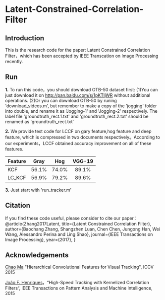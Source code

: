 Latent-Constrained-Correlation-Filter
========
Introduction
-------
This is the research code for the paper: Latent Constrained Correlation Filter，which has been accepted by IEEE Transcation on Image Processing recently.


Run
-------
**1.** To run this code，you should download OTB-50 dataset first:
     (1)You can just download it on http://pan.baidu.com/s/1pKTljWR without additional operations.
     (2)Or you can download OTB-50 by runing 'download_videos.m', but remember to make a copy of the 'jogging' folder into double, and rename it as 'Jogging-1' and 'Jogging-2' respectively. The label file 'groundtruth_rect.1.txt' and 'groundtruth_rect.2.txt' should be renamed as 'groundtruth_rect.txt'

**2.** We provide test code for LCCF on gary feature,hog feature and deep feature, which is compressed in two documents respectively。According to our experiments，LCCF obtained accuracy improvement on all of these features.

Feature | Gray    | Hog       | VGG-19|
--------|:-------:|:---------:|:---------:
KCF     | 56.1%   | 74.0%     | 89.1%
LC_KCF  | 56.9%   | 79.2%     | 89.6%

**3.** Just start with 'run_tracker.m'

Citation
-------
If you find these code useful, please consider to cite our paper：
@article{Zhang2017Latent,
  title={Latent Constrained Correlation Filter},
  author={Baochang Zhang, Shangzhen Luan, Chen Chen, Jungong Han, Wei Wang, Alessandro Perina and Ling Shao},
  journal={IEEE Transactions on Image Processing},
  year={2017},
}

Acknowledgements
-------
[Chao Ma](https://sites.google.com/site/jbhuang0604/publications/cf2) "Hierarchical Convolutional Features for Visual Tracking", ICCV 2015

[João F. Henriques](http://www.isr.uc.pt/~henriques/circulant/)，“High-Speed Tracking with Kernelized Correlation Filters“, IEEE Transactions on Pattern Analysis and Machine Intelligence, 2015
